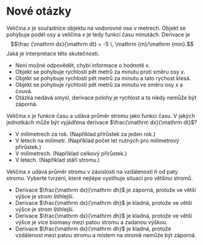 # Nové otázky

Veličina $x$ je souřadnice objektu na vodorovné ose v metrech. Objekt se pohybuje podél osy a veličina $x$ je tedy funkcí času minutách. Derivace je $$\frac {\mathrm dx}{\mathrm dt} = -5 \, \mathrm {m}/\mathrm {min}.$$ Jaká je interpretace této skutečnosti.

* Není možné odpovědět, chybí informace o hodnotě $x$.
* Objekt se pohybuje rychlostí pět metrů za minutu proti směru osy $x$.
* Objekt se pohybuje rychlostí pět metrů za minutu a tato rychost klesá. 
* Objekt se pohybuje rychlostí pět metrů za minutu ve směru osy $x$ a couvá.
* Otázka nedává smysl, derivace polohy je rychlost a ta nikdy nemůže být záporná.

Veličina $x$ je funkce času a udává průměr stromu jako funkci času. V jakých jednotkách může být vyjádřena derivace $\frac{\mathrm dx}{\mathrm dt}$?

* V milimetrech za rok. (Například přírůstek za jeden rok.)
* V letech na milimetr. (Například počet let nutných pro milimetrový přírůstek.)
* V milimetrech. (Například celkový přírůstek.)
* V letech. (Například stáří stromu.)

Veličina $x$ udává průměr stromu v závislosti na vzdálenosti $h$ od paty stromu. Vyberte tvrzení, které nejlépe vystihuje situaci pro většinu stromů. 


* Derivace $\frac{\mathrm dx}{\mathrm dh}$ je záporná, protože ve větší výšce je strom štíhlejší. 
* Derivace $\frac{\mathrm dx}{\mathrm dh}$ je kladná, protože ve větší výšce je strom štíhlejší. 
* Derivace $\frac{\mathrm dx}{\mathrm dh}$ je kladná, protože ve větší výšce je více biomasy mezi patou stromu a zadanou výškou. 
* Derivace $\frac{\mathrm dx}{\mathrm dh}$ je kladná, protože vzdálenost mezi patou stromu a místem na stromě nemůže být záporná. 



